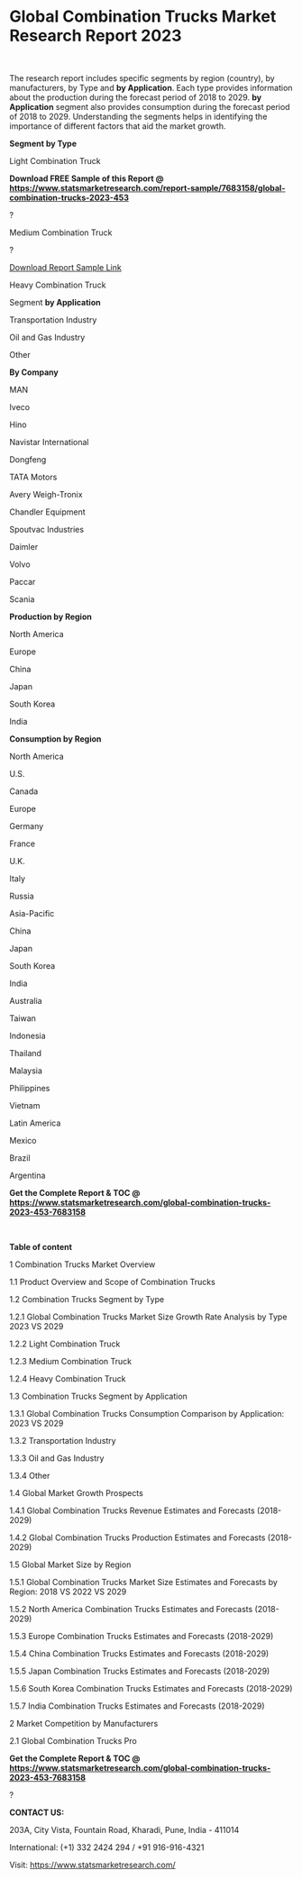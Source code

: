 <h1>Global Combination Trucks Market Research Report 2023</h1><br/><p>The research report includes specific segments by region (country), by manufacturers, by Type and <strong>by Application</strong>. Each type provides information about the production during the forecast period of 2018 to 2029. <strong>by Application</strong> segment also provides consumption during the forecast period of 2018 to 2029. Understanding the segments helps in identifying the importance of different factors that aid the market growth.</p>
 
 
 
 <p><strong>Segment by Type</strong></p>
 
 
 
 <p>Light Combination Truck</p>
 
 
 
 <div><b>Download FREE Sample of this Report @ <a href="https://www.statsmarketresearch.com/download-free-sample/7683158/global-combination-trucks-2023-453">https://www.statsmarketresearch.com/report-sample/7683158/global-combination-trucks-2023-453</a></b></div>
 
 
 
 <p>? </p>
 
 
 
 <p>Medium Combination Truck</p>
 
 
 
 <p>? </p>
 
 
 
 <p><a href="https://www.statsmarketresearch.com/download-free-sample/7683158/global-combination-trucks-2023-453">Download Report Sample Link</a></p>
 
 
 
 <p>Heavy Combination Truck</p>
 
 
 
 <p>Segment <strong>by Application</strong></p>
 
 
 
 <p>Transportation Industry</p>
 
 
 
 <p>Oil and Gas Industry</p>
 
 
 
 <p>Other</p>
 
 
 
 <p><strong>By Company</strong></p>
 
 
 
 <p>MAN</p>
 
 
 
 <p>Iveco</p>
 
 
 
 <p>Hino</p>
 
 
 
 <p>Navistar International</p>
 
 
 
 <p>Dongfeng</p>
 
 
 
 <p>TATA Motors</p>
 
 
 
 <p>Avery Weigh-Tronix</p>
 
 
 
 <p>Chandler Equipment</p>
 
 
 
 <p>Spoutvac Industries</p>
 
 
 
 <p>Daimler</p>
 
 
 
 <p>Volvo</p>
 
 
 
 <p>Paccar</p>
 
 
 
 <p>Scania</p>
 
 
 
 <p><strong>Production by Region</strong></p>
 
 
 
 <p>North America</p>
 
 
 
 <p>Europe</p>
 
 
 
 <p>China</p>
 
 
 
 <p>Japan</p>
 
 
 
 <p>South Korea</p>
 
 
 
 <p>India</p>
 
 
 
 <p><strong>Consumption by Region</strong></p>
 
 
 
 <p>North America</p>
 
 
 
 <p>U.S.</p>
 
 
 
 <p>Canada</p>
 
 
 
 <p>Europe</p>
 
 
 
 <p>Germany</p>
 
 
 
 <p>France</p>
 
 
 
 <p>U.K.</p>
 
 
 
 <p>Italy</p>
 
 
 
 <p>Russia</p>
 
 
 
 <p>Asia-Pacific</p>
 
 
 
 <p>China</p>
 
 
 
 <p>Japan</p>
 
 
 
 <p>South Korea</p>
 
 
 
 <p>India</p>
 
 
 
 <p>Australia</p>
 
 
 
 <p>Taiwan</p>
 
 
 
 <p>Indonesia</p>
 
 
 
 <p>Thailand</p>
 
 
 
 <p>Malaysia</p>
 
 
 
 <p>Philippines</p>
 
 
 
 <p>Vietnam</p>
 
 
 
 <p>Latin America</p>
 
 
 
 <p>Mexico</p>
 
 
 
 <p>Brazil</p>
 
 
 
 <p>Argentina</p>
 
 
 
 <div><b>Get the Complete Report & TOC @ <a href="https://www.statsmarketresearch.com/global-combination-trucks-2023-453-7683158">https://www.statsmarketresearch.com/global-combination-trucks-2023-453-7683158</a></b></div>
 
 
 
 <p><br />
 
 <b>Table of content</b></p>
 
 
 
 <p>1 Combination Trucks Market Overview<br />
 
 1.1 Product Overview and Scope of Combination Trucks<br />
 
 1.2 Combination Trucks Segment by Type<br />
 
 1.2.1 Global Combination Trucks Market Size Growth Rate Analysis by Type 2023 VS 2029<br />
 
 1.2.2 Light Combination Truck<br />
 
 1.2.3 Medium Combination Truck<br />
 
 1.2.4 Heavy Combination Truck<br />
 
 1.3 Combination Trucks Segment by Application<br />
 
 1.3.1 Global Combination Trucks Consumption Comparison by Application: 2023 VS 2029<br />
 
 1.3.2 Transportation Industry<br />
 
 1.3.3 Oil and Gas Industry<br />
 
 1.3.4 Other<br />
 
 1.4 Global Market Growth Prospects<br />
 
 1.4.1 Global Combination Trucks Revenue Estimates and Forecasts (2018-2029)<br />
 
 1.4.2 Global Combination Trucks Production Estimates and Forecasts (2018-2029)<br />
 
 1.5 Global Market Size by Region<br />
 
 1.5.1 Global Combination Trucks Market Size Estimates and Forecasts by Region: 2018 VS 2022 VS 2029<br />
 
 1.5.2 North America Combination Trucks Estimates and Forecasts (2018-2029)<br />
 
 1.5.3 Europe Combination Trucks Estimates and Forecasts (2018-2029)<br />
 
 1.5.4 China Combination Trucks Estimates and Forecasts (2018-2029)<br />
 
 1.5.5 Japan Combination Trucks Estimates and Forecasts (2018-2029)<br />
 
 1.5.6 South Korea Combination Trucks Estimates and Forecasts (2018-2029)<br />
 
 1.5.7 India Combination Trucks Estimates and Forecasts (2018-2029)<br />
 
 2 Market Competition by Manufacturers<br />
 
 2.1 Global Combination Trucks Pro</p>
 
 
 
 <div><b>Get the Complete Report & TOC @ <a href="https://www.statsmarketresearch.com/global-combination-trucks-2023-453-7683158">https://www.statsmarketresearch.com/global-combination-trucks-2023-453-7683158</a></b></div>
 
 
 
 <p>? </p>
 
 
 
 <p><b>CONTACT US:</b><br />
 
 203A, City Vista, Fountain Road, Kharadi, Pune, India - 411014<br />
 
 International: (+1) 332 2424 294 / +91 916-916-4321<br />
 
 Visit: <a href="https://www.statsmarketresearch.com/">https://www.statsmarketresearch.com/</a></p>